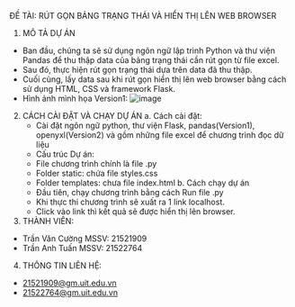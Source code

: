 ĐỀ TÀI: RÚT GỌN BẢNG TRẠNG THÁI VÀ HIỂN THỊ LÊN WEB BROWSER
1. MÔ TẢ DỰ ÁN
- Ban đầu, chúng ta sẽ sử dụng ngôn ngữ lập trình Python và thư viện Pandas để thu thập data của bảng trạng thái cần rút gọn từ file excel.
- Sau đó, thực hiện rút gọn trạng thái dựa trên data đã thu thập.
- Cuối cùng, lấy data sau khi rút gọn hiển thị lên web browser bằng cách sử dụng HTML, CSS và framework Flask.
- Hình ảnh mình họa Version1: 
  ![image](https://github.com/CuongTranMCU/MinimizeStateTable/assets/114637328/ef2597c9-27e6-4b18-9348-f14130371979)
2. CÁCH CÀI ĐẶT VÀ CHẠY DỰ ÁN
   a. Cách cài đặt:
    - Cài đặt ngôn ngữ python, thư viện Flask, pandas(Version1), openyxl(Version2) và gồm những file excel để chương trình đọc dữ liệu
    - Cấu trúc Dự án: 
     + File chương trình chính là file .py
     + Folder static: chứa file styles.css
     + Folder templates: chưa file index.html
   b. Cách chạy dự án
     + Đầu tiên, chạy chương trình bằng cách Run file .py
     + Khi thực thi chương trình sẽ xuất ra 1 link localhost.
     + Click vào link thì kết quả sẽ được hiển thị lên browser.
3. THÀNH VIÊN:
- Trần Văn Cường MSSV: 21521909 
- Trần Anh Tuấn  MSSV: 21522764
4. THÔNG TIN LIÊN HỆ:
 +  21521909@gm.uit.edu.vn
 +  21522764@gm.uit.edu.vn
